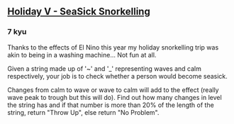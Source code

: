 <h2><a href=https://www.codewars.com/kata/57e90bcc97a0592126000064/train/javascript target="_blank">Holiday V - SeaSick Snorkelling</a></h2><h3>7 kyu</h3><p>Thanks to the effects of El Nino this year my holiday snorkelling trip was akin to being in a washing machine... Not fun at all.</p><p>Given a string made up of '~' and '_' representing waves and calm respectively, your job is to check whether a person would become seasick.</p><p>Changes from calm to wave or wave to calm will add to the effect (really wave peak to trough but this will do). Find out how many changes in level the string has and if that number is more than 20% of the length of the string, return "Throw Up", else return "No Problem".</p>
